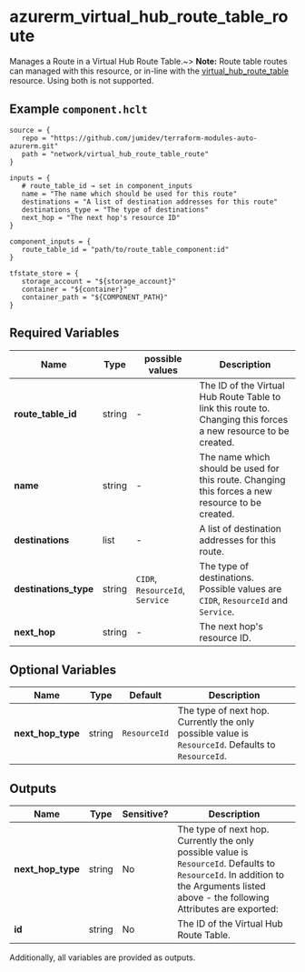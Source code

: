 # azurerm_virtual_hub_route_table_route

Manages a Route in a Virtual Hub Route Table.~> **Note:** Route table routes can managed with this resource, or in-line with the [virtual_hub_route_table](virtual_hub_route_table.html) resource. Using both is not supported.

## Example `component.hclt`

```hcl
source = {
   repo = "https://github.com/jumidev/terraform-modules-auto-azurerm.git"   
   path = "network/virtual_hub_route_table_route"   
}

inputs = {
   # route_table_id → set in component_inputs
   name = "The name which should be used for this route"   
   destinations = "A list of destination addresses for this route"   
   destinations_type = "The type of destinations"   
   next_hop = "The next hop's resource ID"   
}

component_inputs = {
   route_table_id = "path/to/route_table_component:id"   
}

tfstate_store = {
   storage_account = "${storage_account}"   
   container = "${container}"   
   container_path = "${COMPONENT_PATH}"   
}

```

## Required Variables

| Name | Type |  possible values |  Description |
| ---- | --------- |  ----------- | ----------- |
| **route_table_id** | string |  -  |  The ID of the Virtual Hub Route Table to link this route to. Changing this forces a new resource to be created. | 
| **name** | string |  -  |  The name which should be used for this route. Changing this forces a new resource to be created. | 
| **destinations** | list |  -  |  A list of destination addresses for this route. | 
| **destinations_type** | string |  `CIDR`, `ResourceId`, `Service`  |  The type of destinations. Possible values are `CIDR`, `ResourceId` and `Service`. | 
| **next_hop** | string |  -  |  The next hop's resource ID. | 

## Optional Variables

| Name | Type |  Default  |  Description |
| ---- | --------- |  ----------- | ----------- |
| **next_hop_type** | string |  `ResourceId`  |  The type of next hop. Currently the only possible value is `ResourceId`. Defaults to `ResourceId`. | 



## Outputs

| Name | Type | Sensitive? | Description |
| ---- | ---- | --------- | --------- |
| **next_hop_type** | string | No  | The type of next hop. Currently the only possible value is `ResourceId`. Defaults to `ResourceId`. In addition to the Arguments listed above - the following Attributes are exported: | 
| **id** | string | No  | The ID of the Virtual Hub Route Table. | 

Additionally, all variables are provided as outputs.
